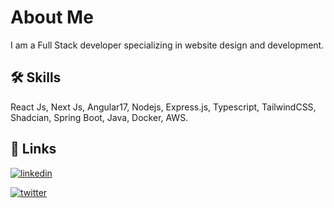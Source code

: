 # About Me
I am a Full Stack developer specializing in website design and development.

## 🛠 Skills
React Js, Next Js, Angular17, Nodejs, Express.js, Typescript, TailwindCSS, Shadcian, Spring Boot, Java, Docker, AWS.


## 🔗 Links
[![linkedin](https://img.shields.io/badge/linkedin-0A66C2?style=for-the-badge&logo=linkedin&logoColor=white)](www.linkedin.com/in/kanishk777
)

[![twitter](https://img.shields.io/badge/twitter-1DA1F2?style=for-the-badge&logo=twitter&logoColor=white)](https://twitter.com/raj_kanishk_)

